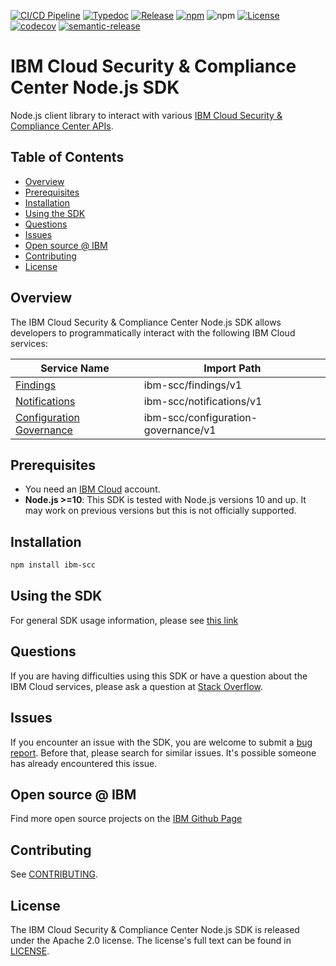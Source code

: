 [![CI/CD Pipeline](https://github.com/IBM/scc-node-sdk/actions/workflows/main.yaml/badge.svg)](https://github.com/IBM/scc-node-sdk/actions/workflows/main.yaml)
[![Typedoc](https://img.shields.io/static/v1?label=typedoc&message=latest&color=blue)](http://IBM.github.io/scc-node-sdk)
[![Release](https://img.shields.io/github/v/release/IBM/scc-node-sdk)](https://img.shields.io/github/v/release/IBM/scc-node-sdk)
[![npm](https://img.shields.io/npm/v/ibm-scc)](https://www.npmjs.com/package/ibm-scc)
![npm](https://img.shields.io/npm/dm/ibm-scc)
[![License](https://img.shields.io/badge/License-Apache%202.0-blue.svg)](https://opensource.org/licenses/Apache-2.0)
[![codecov](https://codecov.io/gh/IBM/scc-node-sdk/branch/main/graph/badge.svg?token=H7I48LBJIH)](https://codecov.io/gh/IBM/scc-node-sdk)
[![semantic-release](https://img.shields.io/badge/%20%20%F0%9F%93%A6%F0%9F%9A%80-semantic--release-e10079.svg)](https://github.com/semantic-release/semantic-release)


# IBM Cloud Security & Compliance Center Node.js SDK

Node.js client library to interact with various 
[IBM Cloud Security & Compliance Center APIs](https://cloud.ibm.com/docs?tab=api-docs&category=platform_services%2Csecurity).

## Table of Contents

<!--
  The TOC below is generated using the `markdown-toc` node package.

      https://github.com/jonschlinkert/markdown-toc

  You should regenerate the TOC after making changes to this file.

      npx markdown-toc -i README.md
  -->

<!-- toc -->

- [Overview](#overview)
- [Prerequisites](#prerequisites)
- [Installation](#installation)
- [Using the SDK](#using-the-sdk)
- [Questions](#questions)
- [Issues](#issues)
- [Open source @ IBM](#open-source--ibm)
- [Contributing](#contributing)
- [License](#license)

<!-- tocstop -->

<!-- --------------------------------------------------------------- -->
## Overview

The IBM Cloud Security & Compliance Center Node.js SDK allows developers to programmatically interact with the following 
IBM Cloud services:


Service Name | Import Path
--- | ---
[Findings](https://cloud.ibm.com/apidocs/findings) | ibm-scc/findings/v1
[Notifications](https://cloud.ibm.com/apidocs/security-compliance/si-notifications) | ibm-scc/notifications/v1
[Configuration Governance](https://cloud.ibm.com/apidocs/security-compliance/config) | ibm-scc/configuration-governance/v1

## Prerequisites
* You need an [IBM Cloud][ibm-cloud-onboarding] account.
* **Node.js >=10**: This SDK is tested with Node.js versions 10 and up. It may work on previous versions but this is not officially supported.

[ibm-cloud-onboarding]: http://cloud.ibm.com/registration

## Installation

```sh
npm install ibm-scc
```

## Using the SDK
For general SDK usage information, please see [this link](https://github.com/IBM/ibm-cloud-sdk-common/blob/main/README.md)

## Questions

If you are having difficulties using this SDK or have a question about the IBM Cloud services,
please ask a question at
[Stack Overflow](http://stackoverflow.com/questions/ask?tags=ibm-cloud).

## Issues
If you encounter an issue with the SDK, you are welcome to submit
a [bug report](https://github.com/IBM/scc-node-sdk/issues).
Before that, please search for similar issues. It's possible someone has
already encountered this issue.

## Open source @ IBM
Find more open source projects on the [IBM Github Page](http://ibm.github.io/)

## Contributing
See [CONTRIBUTING](CONTRIBUTING.md).

## License

The IBM Cloud Security & Compliance Center Node.js SDK is released under the Apache 2.0 license.
The license's full text can be found in
[LICENSE](LICENSE).
